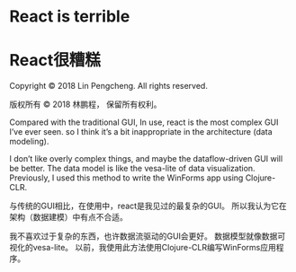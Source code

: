 # React is terrible
# React很糟糕

Copyright © 2018 Lin Pengcheng. All rights reserved.

版权所有 © 2018 林鹏程， 保留所有权利。

Compared with the traditional GUI, In use, 
react is the most complex GUI I’ve ever seen. 
so I think it’s a bit inappropriate in the architecture (data modeling).

I don’t like overly complex things, 
and maybe the dataflow-driven GUI will be better. 
The data model is like the vesa-lite of data visualization. 
Previously, I used this method to write the WinForms app using Clojure-CLR.

与传统的GUI相比，在使用中，react是我见过的最复杂的GUI。
所以我认为它在架构（数据建模）中有点不合适。

我不喜欢过于复杂的东西，也许数据流驱动的GUI会更好。
数据模型就像数据可视化的vesa-lite。
以前，我使用此方法使用Clojure-CLR编写WinForms应用程序。
